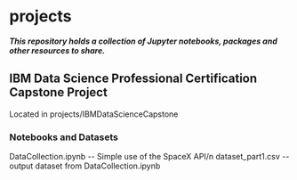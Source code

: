 # projects
***This repository holds a collection of Jupyter notebooks, packages and other resources to share.***
## IBM Data Science Professional Certification Capstone Project
Located in projects/IBMDataScienceCapstone
### Notebooks and Datasets
DataCollection.ipynb -- Simple use of the SpaceX API/n
dataset_part1.csv -- output dataset from DataCollection.ipynb
